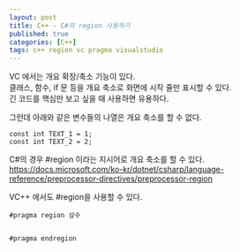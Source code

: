 ```yaml
---
layout: post
title: C++ - C#의 region 사용하기
published: true
categories: [C++]
tags: c++ region vc pragma visualstudio
---
```

VC 에서는 개요 확장/축소 기능이 있다.  
클래스, 함수, if 문 등을 개요 축소로 화면에 시작 줄만 표시할 수 있다.  
긴 코드를 핵심만 보고 싶을 때 사용하면 유용하다.  
  
그런데 아래와 같은 변수들의 나열은 개요 축소를 할 수 없다.
```
const int TEXT_1 = 1;
const int TEXT_2 = 2;
```  

C#의 경우 #region 이라는 지시어로 개요 축소를 할 수 있다.    
https://docs.microsoft.com/ko-kr/dotnet/csharp/language-reference/preprocessor-directives/preprocessor-region  
  
  
VC++ 에서도 #region을 사용할 수 있다.  
```
#pragma region 상수


#pragma endregion
```  

